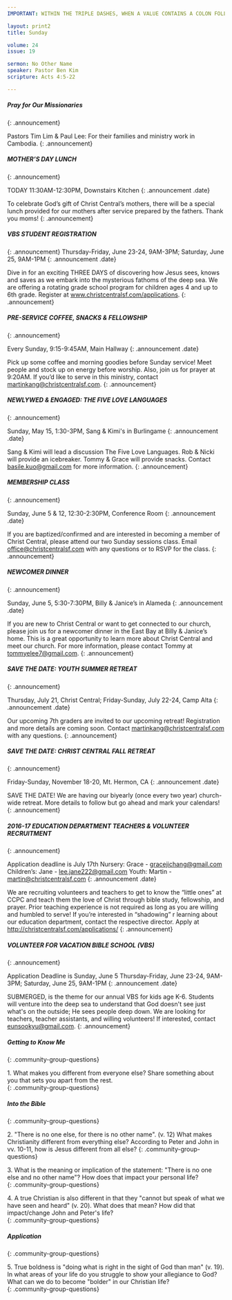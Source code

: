 ```yaml
--- 
IMPORTANT: WITHIN THE TRIPLE DASHES, WHEN A VALUE CONTAINS A COLON FOLLOWED BY A SPACE, YOU MUST USE &#58; INSTEAD OF THE COLON

layout: print2
title: Sunday

volume: 24
issue: 19

sermon: No Other Name
speaker: Pastor Ben Kim
scripture: Acts 4:5-22

---
```


##### Pray for Our Missionaries
{: .announcement}

Pastors Tim Lim & Paul Lee: For their families and ministry work in Cambodia.
{: .announcement}

##### MOTHER’S DAY LUNCH
{: .announcement}

TODAY 11:30AM-12:30PM, Downstairs Kitchen
{: .announcement .date}

To celebrate God’s gift of Christ Central’s mothers, there will be a special lunch provided for our mothers after service prepared by the fathers. Thank you moms!
{: .announcement}

##### VBS STUDENT REGISTRATION
{: .announcement}
Thursday-Friday, June 23-24, 9AM-3PM; Saturday, June 25, 9AM-1PM
{: .announcement .date}

Dive in for an exciting THREE DAYS of discovering how Jesus sees, knows and saves as we embark into the mysterious fathoms of the deep sea. We are offering a rotating grade school program for children ages 4 and up to 6th grade. Register at www.christcentralsf.com/applications.
{: .announcement}
##### PRE-SERVICE COFFEE, SNACKS & FELLOWSHIP
{: .announcement}

Every Sunday, 9:15-9:45AM, Main Hallway
{: .announcement .date}

Pick up some coffee and morning goodies before Sunday service! Meet people and stock up on energy before worship. Also, join us for prayer at 9:20AM.  If you’d like to serve in this ministry, contact martinkang@christcentralsf.com.
{: .announcement}
##### NEWLYWED & ENGAGED: THE FIVE LOVE LANGUAGES
{: .announcement}

Sunday, May 15, 1:30-3PM, Sang & Kimi's in Burlingame
{: .announcement .date}

Sang & Kimi will lead a discussion The Five Love Languages. Rob & Nicki will provide an icebreaker. Tommy & Grace will provide snacks. Contact basile.kuo@gmail.com for more information.
{: .announcement} 

##### MEMBERSHIP CLASS
{: .announcement}

Sunday, June 5 & 12, 12:30-2:30PM, Conference Room
{: .announcement .date}

If you are baptized/confirmed and are interested in becoming a member of Christ Central, please attend our two Sunday sessions class. Email office@christcentralsf.com with any questions or to RSVP for the class.
{: .announcement} 

##### NEWCOMER DINNER
{: .announcement}

Sunday, June 5, 5:30-7:30PM, Billy & Janice’s in Alameda
{: .announcement .date}

If you are new to Christ Central or want to get connected to our church, please join us for a newcomer dinner in the East Bay at Billy & Janice’s home. This is a great opportunity to learn more about Christ Central and meet our church. For more information, please contact Tommy at tommyelee7@gmail.com.
{: .announcement} 
##### SAVE THE DATE: YOUTH SUMMER RETREAT
{: .announcement}

Thursday, July 21, Christ Central; Friday-Sunday, July 22-24, Camp Alta
{: .announcement .date}

Our upcoming 7th graders are invited to our upcoming retreat! Registration and more details are coming soon. Contact martinkang@christcentralsf.com with any questions.
{: .announcement}  
##### SAVE THE DATE: CHRIST CENTRAL FALL RETREAT
{: .announcement}

Friday-Sunday, November 18-20, Mt. Hermon, CA
{: .announcement .date}

SAVE THE DATE! We are having our biyearly (once every two year) church-wide retreat. More details to follow but go ahead and mark your calendars!
{: .announcement}  
##### 2016-17 EDUCATION DEPARTMENT TEACHERS & VOLUNTEER RECRUITMENT
{: .announcement}

Application deadline is July 17th
Nursery: Grace - gracejichang@gmail.com
Children’s: Jane - lee.jane222@gmail.com
Youth: Martin - martin@christcentralsf.com
{: .announcement .date}

We are recruiting volunteers and teachers to get to know the “little ones” at CCPC and teach them the love of Christ through bible study, fellowship, and prayer. Prior teaching experience is not required as long as you are willing and humbled to serve!  If you’re interested in “shadowing” r learning about our education department, contact the respective director. Apply at http://christcentralsf.com/applications/ 
{: .announcement} 

##### VOLUNTEER FOR VACATION BIBLE SCHOOL (VBS)
{: .announcement}

Application Deadline is Sunday, June 5
Thursday-Friday, June 23-24, 9AM-3PM; Saturday, June 25, 9AM-1PM 
{: .announcement .date}

SUBMERGED, is the theme for our annual VBS for kids age K-6. Students will venture into the deep sea to understand that God doesn't see just what's on the outside; He sees people deep down. We are looking for teachers, teacher assistants, and willing volunteers! If interested, contact eunsookyu@gmail.com.
{: .announcement} 

##### Getting to Know Me
{: .community-group-questions}

1\.  What makes you different from everyone else? Share something about you that sets you apart from the rest.  
{: .community-group-questions}

##### Into the Bible
{: .community-group-questions}

2\.  "There is no one else, for there is no other name". (v. 12) What makes Christianity different from everything else? According to Peter and John in vv. 10-11, how is Jesus different from all else? 
{: .community-group-questions}

3\.  What is the meaning or implication of the statement: "There is no one else and no other name"?  How does that impact your personal life?  
{: .community-group-questions}

4\.  A true Christian is also different in that they "cannot but speak of what we have seen and heard" (v. 20). What does that mean? How did that impact/change John and Peter's life?  
{: .community-group-questions}

##### Application
{: .community-group-questions}

5\.  True boldness is "doing what is right in the sight of God than man" (v. 19).  In what areas of your life do you struggle to show your allegiance to God?  What can we do to become "bolder" in our Christian life?   
{: .community-group-questions}